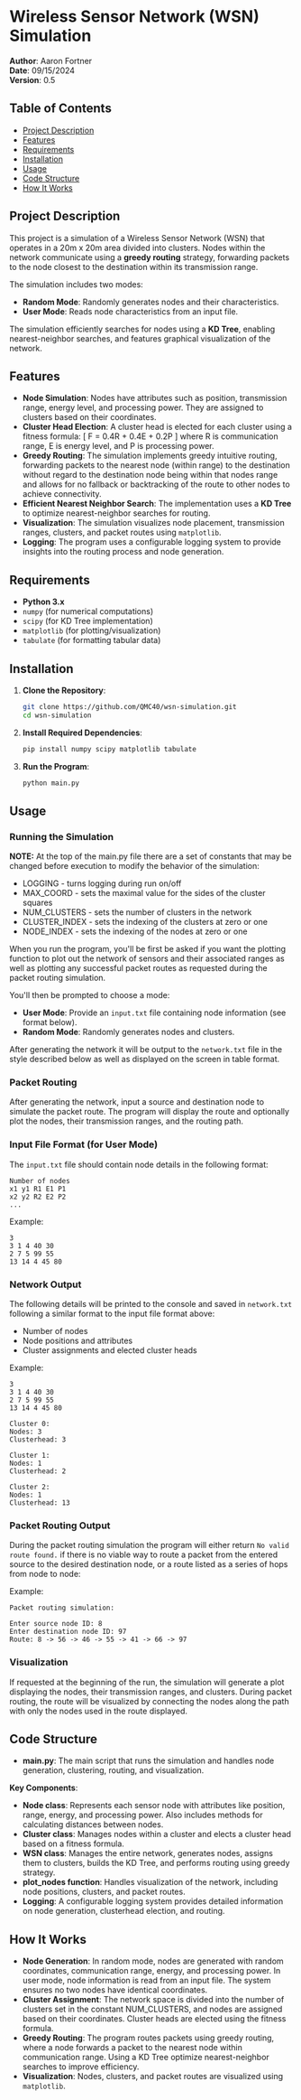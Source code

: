 # Wireless Sensor Network (WSN) Simulation

**Author**: Aaron Fortner  
**Date**: 09/15/2024  
**Version**: 0.5

## Table of Contents
- [Project Description](#project-description)
- [Features](#features)
- [Requirements](#requirements)
- [Installation](#installation)
- [Usage](#usage)
- [Code Structure](#code-structure)
- [How It Works](#how-it-works)

## Project Description

This project is a simulation of a Wireless Sensor Network (WSN) that operates in a 20m x 20m area divided into clusters. Nodes within the network communicate using a **greedy routing** strategy, forwarding packets to the node closest to the destination within its transmission range.

The simulation includes two modes:
- **Random Mode**: Randomly generates nodes and their characteristics.
- **User Mode**: Reads node characteristics from an input file.

The simulation efficiently searches for nodes using a **KD Tree**, enabling nearest-neighbor searches, and features graphical visualization of the network.

## Features

- **Node Simulation**: Nodes have attributes such as position, transmission range, energy level, and processing power. They are assigned to clusters based on their coordinates.
- **Cluster Head Election**: A cluster head is elected for each cluster using a fitness formula:
  \[
  F = 0.4R + 0.4E + 0.2P
  \]
  where R is communication range, E is energy level, and P is processing power.
- **Greedy Routing**: The simulation implements greedy intuitive routing, forwarding packets to the nearest node (within range) to the destination without regard to the destination node being within that nodes range and allows for no fallback or backtracking of the route to other nodes to achieve connectivity.
- **Efficient Nearest Neighbor Search**: The implementation uses a **KD Tree** to optimize nearest-neighbor searches for routing.
- **Visualization**: The simulation visualizes node placement, transmission ranges, clusters, and packet routes using `matplotlib`.
- **Logging**: The program uses a configurable logging system to provide insights into the routing process and node generation.

## Requirements

- **Python 3.x**
- `numpy` (for numerical computations)
- `scipy` (for KD Tree implementation)
- `matplotlib` (for plotting/visualization)
- `tabulate` (for formatting tabular data)

## Installation

1. **Clone the Repository**:
   ```bash
   git clone https://github.com/QMC40/wsn-simulation.git
   cd wsn-simulation
   ```

2. **Install Required Dependencies**:
   ```bash
   pip install numpy scipy matplotlib tabulate
   ```

3. **Run the Program**:
   ```bash
   python main.py
   ```

## Usage

### Running the Simulation
**NOTE:** At the top of the main.py file there are a set of constants that may be changed before execution to modify the behavior of the simulation:

- LOGGING - turns logging during run on/off
- MAX_COORD - sets the maximal value for the sides of the cluster squares
- NUM_CLUSTERS - sets the number of clusters in the network
- CLUSTER_INDEX - sets the indexing of the clusters at zero or one
- NODE_INDEX - sets the indexing of the nodes at zero or one

When you run the program, you'll be first be asked if you want the plotting function to plot out the network of sensors and their associated ranges as well as plotting any successful packet routes as requested during the packet routing simulation. 
 
You'll then be prompted to choose a mode:
- **User Mode**: Provide an `input.txt` file containing node information (see format below).
- **Random Mode**: Randomly generates nodes and clusters.

After generating the network it will be output to the `network.txt` file in the style described below as well as displayed on the screen in table format.

### Packet Routing
After generating the network, input a source and destination node to simulate the packet route. The program will display the route and optionally plot the nodes, their transmission ranges, and the routing path.

### Input File Format (for User Mode)
The `input.txt` file should contain node details in the following format:
```
Number of nodes
x1 y1 R1 E1 P1
x2 y2 R2 E2 P2
...
```

Example:
```
3
3 1 4 40 30
2 7 5 99 55
13 14 4 45 80
```

### Network Output
The following details will be printed to the console and saved in `network.txt` following a similar format to the input file format above:
- Number of nodes
- Node positions and attributes
- Cluster assignments and elected cluster heads

Example:
```
3
3 1 4 40 30
2 7 5 99 55
13 14 4 45 80

Cluster 0:
Nodes: 3
Clusterhead: 3

Cluster 1:
Nodes: 1
Clusterhead: 2

Cluster 2:
Nodes: 1
Clusterhead: 13
```
### Packet Routing Output
During the packet routing simulation the program will either return `No valid route found.` if there is no viable way to route a packet from the entered source to the desired destination node, or a route listed as a series of hops from node to node:

Example:
```
Packet routing simulation:

Enter source node ID: 8
Enter destination node ID: 97
Route: 8 -> 56 -> 46 -> 55 -> 41 -> 66 -> 97
```

### Visualization
If requested at the beginning of the run, the simulation will generate a plot displaying the nodes, their transmission ranges, and clusters. During packet routing, the route will be visualized by connecting the nodes along the path with only the nodes used in the route displayed.

## Code Structure

- **main.py**: The main script that runs the simulation and handles node generation, clustering, routing, and visualization.

**Key Components**:
- **Node class**: Represents each sensor node with attributes like position, range, energy, and processing power. Also includes methods for calculating distances between nodes.
- **Cluster class**: Manages nodes within a cluster and elects a cluster head based on a fitness formula.
- **WSN class**: Manages the entire network, generates nodes, assigns them to clusters, builds the KD Tree, and performs routing using greedy strategy.
- **plot_nodes function**: Handles visualization of the network, including node positions, clusters, and packet routes.
- **Logging**: A configurable logging system provides detailed information on node generation, clusterhead election, and routing.

## How It Works

- **Node Generation**: In random mode, nodes are generated with random coordinates, communication range, energy, and processing power. In user mode, node information is read from an input file. The system ensures no two nodes have identical coordinates.
- **Cluster Assignment**: The network space is divided into the number of clusters set in the constant NUM_CLUSTERS, and nodes are assigned based on their coordinates. Cluster heads are elected using the fitness formula.
- **Greedy Routing**: The program routes packets using greedy routing, where a node forwards a packet to the nearest node within communication range. Using a KD Tree optimize nearest-neighbor searches to improve efficiency.
- **Visualization**: Nodes, clusters, and packet routes are visualized using `matplotlib`.